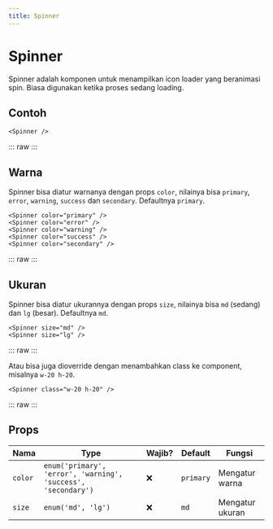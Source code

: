 ```yaml
---
title: Spinner
---
```


<script setup>
import Spinner from '../../src/components/spinner/Spinner.vue'
</script>

# Spinner

Spinner adalah komponen untuk menampilkan icon loader yang beranimasi spin. Biasa digunakan ketika proses sedang loading.

## Contoh

```vue
<Spinner />
```

::: raw
<Spinner />
:::

## Warna

Spinner bisa diatur warnanya dengan props `color`, nilainya bisa `primary`, `error`, `warning`, `success` dan `secondary`. Defaultnya `primary`.

```vue
<Spinner color="primary" />
<Spinner color="error" />
<Spinner color="warning" />
<Spinner color="success" />
<Spinner color="secondary" />
```

::: raw
<Spinner color="primary" />
<Spinner color="error" />
<Spinner color="warning" />
<Spinner color="success" />
<Spinner color="secondary" />
:::

## Ukuran

Spinner bisa diatur ukurannya dengan props `size`, nilainya bisa `md` (sedang) dan `lg` (besar). Defaultnya `md`.

```vue
<Spinner size="md" />
<Spinner size="lg" />
```

::: raw
<Spinner size="md" />
<Spinner size="lg" />
:::

Atau bisa juga dioverride dengan menambahkan class ke component, misalnya `w-20 h-20`.

```vue
<Spinner class="w-20 h-20" />
```

::: raw
<Spinner class="w-20 h-20" />
:::

## Props

| Nama    | Type                                                          | Wajib? | Default   | Fungsi          |
| ------- | ------------------------------------------------------------- | ------ | --------- | --------------- |
| `color` | `enum('primary', 'error', 'warning', 'success', 'secondary')` | :x:    | `primary` | Mengatur warna  |
| `size`  | `enum('md', 'lg')`                                            | :x:    | `md`      | Mengatur ukuran |
